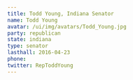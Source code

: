 ```yaml
---
title: Todd Young, Indiana Senator
name: Todd Young
avatar: /ui/img/avatars/Todd_Young.jpg
party: republican
state: indiana
type: senator
lasthall: 2016-04-23
phone: 
twitter: RepToddYoung
---
```

